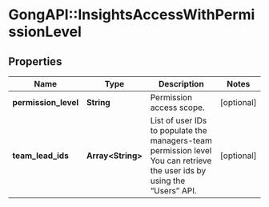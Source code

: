 # GongAPI::InsightsAccessWithPermissionLevel

## Properties
Name | Type | Description | Notes
------------ | ------------- | ------------- | -------------
**permission_level** | **String** | Permission access scope. | [optional] 
**team_lead_ids** | **Array&lt;String&gt;** | List of user IDs to populate the managers-team permission level  You can retrieve the user ids by using the “Users” API. | [optional] 

